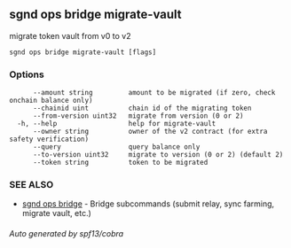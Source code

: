 ## sgnd ops bridge migrate-vault

migrate token vault from v0 to v2

```
sgnd ops bridge migrate-vault [flags]
```

### Options

```
      --amount string         amount to be migrated (if zero, check onchain balance only)
      --chainid uint          chain id of the migrating token
      --from-version uint32   migrate from version (0 or 2)
  -h, --help                  help for migrate-vault
      --owner string          owner of the v2 contract (for extra safety verification)
      --query                 query balance only
      --to-version uint32     migrate to version (0 or 2) (default 2)
      --token string          token to be migrated
```

### SEE ALSO

* [sgnd ops bridge](sgnd_ops_bridge.md)	 - Bridge subcommands (submit relay, sync farming, migrate vault, etc.)

###### Auto generated by spf13/cobra
